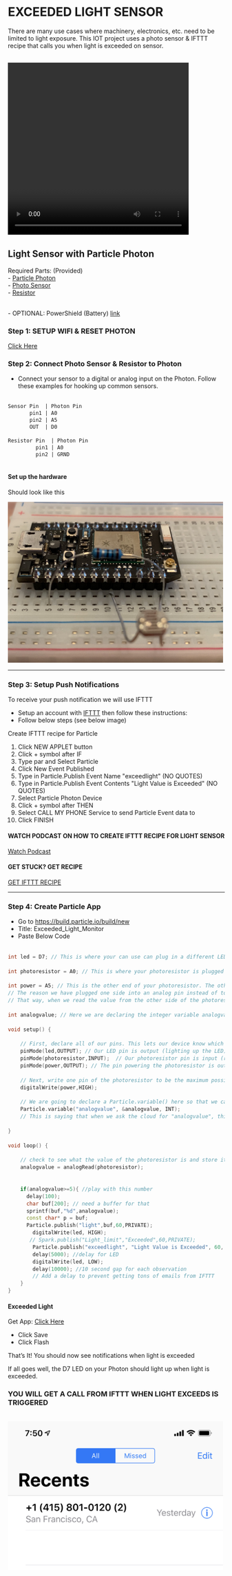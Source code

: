 # EXCEEDED LIGHT SENSOR

There are many use cases where machinery, electronics, etc. need to be limited to light exposure. This IOT project uses a photo sensor & IFTTT recipe that calls you when light is exceeded on sensor.

<BR>
<video src="1.mp4" width="420" height="400" controls preload></video>
       
## Light Sensor with Particle Photon

<p>Required Parts: (Provided)<br />- <a href="https://www.amazon.com/Particle-Reprogrammable-Development-Prototyping-Electronics/dp/B016YNU1A0">Particle Photon</a> <br /><span>- <a href="https://www.amazon.com/gp/product/B01N7V536K/ref=ppx_yo_dt_b_asin_title_o04_s00?ie=UTF8&amp;psc=1">Photo Sensor</a> </span><br /><span>- <a href="https://www.amazon.com/gp/product/B07G97ZMTN/ref=ppx_yo_dt_b_asin_title_o00_s00?ie=UTF8&amp;psc=1">Resistor</a></span></p>

<br>- OPTIONAL: PowerShield (Battery) [link](https://www.amazon.com/gp/product/B06XJ64G8G/ref=ppx_yo_dt_b_asin_title_o02_s00?ie=UTF8&psc=1)

<!---
[link](https://docs.particle.io/tutorials/hardware-projects/maker-kit/#tutorial-3-conference-room-monitor)
--->

### Step 1: SETUP WIFI & RESET PHOTON

<a href="https://iotrvc.github.io/reset/" target="blank">Click Here</a>

### Step 2: Connect Photo Sensor & Resistor to Photon
- Connect your sensor to a digital or analog input on the Photon. Follow these examples for hooking up common sensors.

```

Sensor Pin  | Photon Pin
       pin1 | A0 
       pin2 | A5
       OUT  | D0 
       
Resistor Pin  | Photon Pin
         pin1 | A0 
         pin2 | GRND
         
```

#### Set up the hardware

Should look like this

<img src="13.jpg" width="500">
<br>
<hr>

### Step 3: Setup Push Notifications
To receive your push notification we will use IFTTT

- Setup an account with [IFTTT](https://ifttt.com) then follow these instructions:
- Follow below steps (see below image)

Create IFTTT recipe for Particle

1. Click NEW APPLET button
1. Click + symbol after IF
1. Type par and Select Particle
1. Click New Event Published
1. Type in Particle.Publish Event Name "exceedlight" (NO QUOTES)
1. Type in Particle.Publish Event Contents "Light Value is Exceeded" (NO QUOTES)
1. Select Particle Photon Device
1. Click + symbol after THEN
1. Select CALL MY PHONE Service to send Particle Event data to
1. Click FINISH

#### WATCH PODCAST ON HOW TO CREATE IFTTT RECIPE FOR LIGHT SENSOR

<a href="http://youtu.be/xKvnjX0_oGU?hd=1" target="blank">Watch Podcast</a>

#### GET STUCK? GET RECIPE
<a href="https://ifttt.com/applets/idAgpcnV-exceedlight_call" target="blank">GET IFTTT RECIPE</a>


<hr>

### Step 4: Create Particle App

- Go to https://build.particle.io/build/new 
- Title: Exceeded_Light_Monitor
- Paste Below Code


```cpp

int led = D7; // This is where your can use can plug in a different LED. The other side should go to a resistor connected to GND.

int photoresistor = A0; // This is where your photoresistor is plugged in. The other side goes to the "power" pin (refer to diagram).

int power = A5; // This is the other end of your photoresistor. The other side is plugged into the "photoresistor" pin (above).
// The reason we have plugged one side into an analog pin instead of to "power" is because we want a very steady voltage to be sent to the photoresistor.
// That way, when we read the value from the other side of the photoresistor, we can accurately calculate a voltage drop.

int analogvalue; // Here we are declaring the integer variable analogvalue, which we will use later to store the value of the photoresistor.

void setup() {

    // First, declare all of our pins. This lets our device know which ones will be used for outputting voltage, and which ones will read incoming voltage.
    pinMode(led,OUTPUT); // Our LED pin is output (lighting up the LED)
    pinMode(photoresistor,INPUT);  // Our photoresistor pin is input (reading the photoresistor)
    pinMode(power,OUTPUT); // The pin powering the photoresistor is output (sending out consistent power)

    // Next, write one pin of the photoresistor to be the maximum possible, so that we can use this for power.
    digitalWrite(power,HIGH);

    // We are going to declare a Particle.variable() here so that we can access the value of the photoresistor from the cloud.
    Particle.variable("analogvalue", &analogvalue, INT);
    // This is saying that when we ask the cloud for "analogvalue", this will reference the variable analogvalue in this app, which is an integer variable.

}

void loop() {

    // check to see what the value of the photoresistor is and store it in the int variable analogvalue
    analogvalue = analogRead(photoresistor);


    if(analogvalue>=5){ //play with this number
      delay(100);
      char buf[200]; // need a buffer for that
      sprintf(buf,"%d",analogvalue);
      const char* p = buf;
      Particle.publish("light",buf,60,PRIVATE);
        digitalWrite(led, HIGH);
       // Spark.publish("Light_limit","Exceeded",60,PRIVATE);
        Particle.publish("exceedlight", "Light Value is Exceeded", 60, PRIVATE);
        delay(5000); //delay for LED
        digitalWrite(led, LOW);
        delay(10000); //10 second gap for each observation
        // Add a delay to prevent getting tons of emails from IFTTT
    }
}


```

#### Exceeded Light
Get App: <a href="https://go.particle.io/shared_apps/5ce3ec64d1a77e0005c058f1" target="blank">Click Here</a>


- Click Save
- Click Flash



That’s It! You should now see notifications when light is exceeded

If all goes well, the D7 LED on your Photon should light up when light is exceeded. 

### YOU WILL GET A CALL FROM IFTTT WHEN LIGHT EXCEEDS IS TRIGGERED

<BR>
<img src="PHONE.JPG" width="500">



